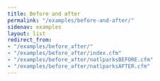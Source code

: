 ```yaml
---
title: Before and after
permalink: "/examples/before-and-after/"
sidenav: examples
layout: list
redirect_from:
- "/examples/before_after/"
- "/examples/before_after/index.cfm"
- "/examples/before_after/natlparksBEFORE.cfm"
- "/examples/before_after/natlparksAFTER.cfm"
---
```


